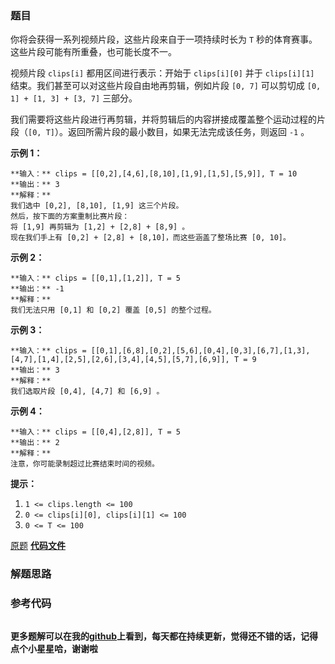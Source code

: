 ### 题目
你将会获得一系列视频片段，这些片段来自于一项持续时长为 `T` 秒的体育赛事。这些片段可能有所重叠，也可能长度不一。

视频片段 `clips[i]` 都用区间进行表示：开始于 `clips[i][0]` 并于 `clips[i][1]`
结束。我们甚至可以对这些片段自由地再剪辑，例如片段 `[0, 7]` 可以剪切成 `[0, 1] + [1, 3] + [3, 7]` 三部分。

我们需要将这些片段进行再剪辑，并将剪辑后的内容拼接成覆盖整个运动过程的片段（`[0, T]`）。返回所需片段的最小数目，如果无法完成该任务，则返回 `-1`
。



**示例 1：**

    
    
    **输入：** clips = [[0,2],[4,6],[8,10],[1,9],[1,5],[5,9]], T = 10
    **输出：** 3
    **解释：**
    我们选中 [0,2], [8,10], [1,9] 这三个片段。
    然后，按下面的方案重制比赛片段：
    将 [1,9] 再剪辑为 [1,2] + [2,8] + [8,9] 。
    现在我们手上有 [0,2] + [2,8] + [8,10]，而这些涵盖了整场比赛 [0, 10]。
    

**示例 2：**

    
    
    **输入：** clips = [[0,1],[1,2]], T = 5
    **输出：** -1
    **解释：**
    我们无法只用 [0,1] 和 [0,2] 覆盖 [0,5] 的整个过程。
    

**示例 3：**

    
    
    **输入：** clips = [[0,1],[6,8],[0,2],[5,6],[0,4],[0,3],[6,7],[1,3],[4,7],[1,4],[2,5],[2,6],[3,4],[4,5],[5,7],[6,9]], T = 9
    **输出：** 3
    **解释：**
    我们选取片段 [0,4], [4,7] 和 [6,9] 。
    

**示例 4：**

    
    
    **输入：** clips = [[0,4],[2,8]], T = 5
    **输出：** 2
    **解释：**
    注意，你可能录制超过比赛结束时间的视频。
    



**提示：**

  1. `1 <= clips.length <= 100`
  2. `0 <= clips[i][0], clips[i][1] <= 100`
  3. `0 <= T <= 100`

[原题](https://leetcode-cn.com/problems/video-stitching/)    **[代码文件]()**


### 解题思路




### 参考代码

```go


```




**更多题解可以在我的[github](https://github.com/LZH139/leetcode_Go)上看到，每天都在持续更新，觉得还不错的话，记得点个小星星哈，谢谢啦**
